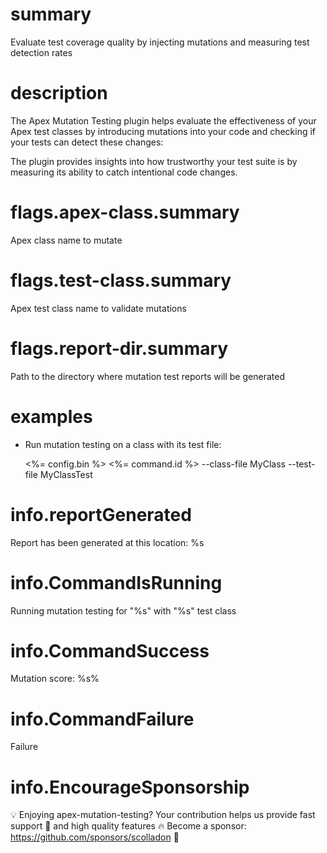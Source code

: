 # summary

Evaluate test coverage quality by injecting mutations and measuring test detection rates

# description

The Apex Mutation Testing plugin helps evaluate the effectiveness of your Apex test classes by introducing mutations into your code and checking if your tests can detect these changes:

The plugin provides insights into how trustworthy your test suite is by measuring its ability to catch intentional code changes.

# flags.apex-class.summary

Apex class name to mutate

# flags.test-class.summary

Apex test class name to validate mutations

# flags.report-dir.summary

Path to the directory where mutation test reports will be generated

# examples

- Run mutation testing on a class with its test file:

  <%= config.bin %> <%= command.id %> --class-file MyClass --test-file MyClassTest

# info.reportGenerated

Report has been generated at this location: %s

# info.CommandIsRunning

Running mutation testing for "%s" with "%s" test class

# info.CommandSuccess

Mutation score: %s%

# info.CommandFailure

Failure

# info.EncourageSponsorship

💡 Enjoying apex-mutation-testing?
Your contribution helps us provide fast support 🚀 and high quality features 🔥
Become a sponsor: https://github.com/sponsors/scolladon 💙